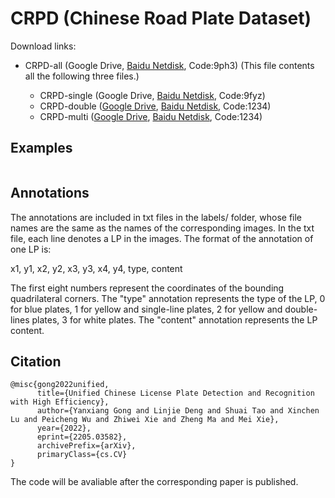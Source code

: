 # CRPD (Chinese Road Plate Dataset)

Download links:

- CRPD-all (Google Drive, [Baidu Netdisk](https://pan.baidu.com/s/10k-XL1aIqrd3AOYyAKEadQ?pwd=9ph3), Code:9ph3) (This file contents all the following three files.)

  - CRPD-single (Google Drive, [Baidu Netdisk](https://pan.baidu.com/s/1s0-GKFFBmKg57YMtNuUHYg?pwd=9fyz), Code:9fyz)
  - CRPD-double ([Google Drive](https://drive.google.com/file/d/14zZ8FG0dnjzAO84Rl4v76GuhYN22bY4C/view?usp=sharing), [Baidu Netdisk](https://pan.baidu.com/s/1O2TVQcUBEe8l-kze5iegNQ?qq-pf-to=pcqq.c2c), Code:1234)
  - CRPD-multi ([Google Drive](https://drive.google.com/file/d/1Ud1QB-y9kXCWf1J9pegpMUnW5wkPgvis/view?usp=sharing), [Baidu Netdisk](https://pan.baidu.com/s/1zbms6sLC0_rw45M1mmXIQg?qq-pf-to=pcqq.c2c), Code:1234)

## Examples

![]()

## Annotations

The annotations are included in txt files in the labels/ folder, whose file names are the same as the names of the corresponding images. In the txt file, each line denotes a LP in the images. The format of the annotation of one LP is:

x1, y1, x2, y2, x3, y3, x4, y4, type, content

The first eight numbers represent the coordinates of the bounding quadrilateral corners. The "type" annotation represents the type of the LP, 0 for blue plates, 1 for yellow and single-line plates, 2 for yellow and double-lines plates, 3 for white plates. The "content" annotation represents the LP content.

## Citation
    @misc{gong2022unified,
          title={Unified Chinese License Plate Detection and Recognition with High Efficiency}, 
          author={Yanxiang Gong and Linjie Deng and Shuai Tao and Xinchen Lu and Peicheng Wu and Zhiwei Xie and Zheng Ma and Mei Xie},
          year={2022},
          eprint={2205.03582},
          archivePrefix={arXiv},
          primaryClass={cs.CV}
    }


The code will be avaliable after the corresponding paper is published.
